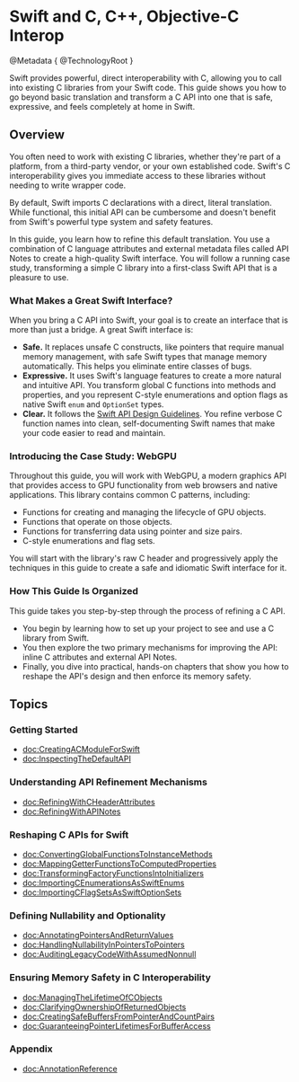# Swift and C, C++, Objective-C Interop

@Metadata {
    @TechnologyRoot
}

Swift provides powerful, direct interoperability with C, allowing you to call into existing C libraries from your Swift code. This guide shows you how to go beyond basic translation and transform a C API into one that is safe, expressive, and feels completely at home in Swift.

## Overview

You often need to work with existing C libraries, whether they're part of a platform, from a third-party vendor, or your own established code. Swift's C interoperability gives you immediate access to these libraries without needing to write wrapper code.

By default, Swift imports C declarations with a direct, literal translation. While functional, this initial API can be cumbersome and doesn't benefit from Swift's powerful type system and safety features.

In this guide, you learn how to refine this default translation. You use a combination of C language attributes and external metadata files called API Notes to create a high-quality Swift interface. You will follow a running case study, transforming a simple C library into a first-class Swift API that is a pleasure to use.

### What Makes a Great Swift Interface?

When you bring a C API into Swift, your goal is to create an interface that is more than just a bridge. A great Swift interface is:

- **Safe.** It replaces unsafe C constructs, like pointers that require manual memory management, with safe Swift types that manage memory automatically. This helps you eliminate entire classes of bugs.
- **Expressive.** It uses Swift's language features to create a more natural and intuitive API. You transform global C functions into methods and properties, and you represent C-style enumerations and option flags as native Swift `enum` and `OptionSet` types.
- **Clear.** It follows the [Swift API Design Guidelines](https://www.swift.org/documentation/api-design-guidelines/). You refine verbose C function names into clean, self-documenting Swift names that make your code easier to read and maintain.

### Introducing the Case Study: WebGPU

Throughout this guide, you will work with WebGPU, a modern graphics API that provides access to GPU functionality from web browsers and native applications. This library contains common C patterns, including:

* Functions for creating and managing the lifecycle of GPU objects.
* Functions that operate on those objects.
* Functions for transferring data using pointer and size pairs.
* C-style enumerations and flag sets.

You will start with the library's raw C header and progressively apply the techniques in this guide to create a safe and idiomatic Swift interface for it.

### How This Guide Is Organized

This guide takes you step-by-step through the process of refining a C API.

* You begin by learning how to set up your project to see and use a C library from Swift.
* You then explore the two primary mechanisms for improving the API: inline C attributes and external API Notes.
* Finally, you dive into practical, hands-on chapters that show you how to reshape the API's design and then enforce its memory safety.

## Topics

### Getting Started

- <doc:CreatingACModuleForSwift>
- <doc:InspectingTheDefaultAPI>

### Understanding API Refinement Mechanisms

- <doc:RefiningWithCHeaderAttributes>
- <doc:RefiningWithAPINotes>

### Reshaping C APIs for Swift

- <doc:ConvertingGlobalFunctionsToInstanceMethods>
- <doc:MappingGetterFunctionsToComputedProperties>
- <doc:TransformingFactoryFunctionsIntoInitializers>
- <doc:ImportingCEnumerationsAsSwiftEnums>
- <doc:ImportingCFlagSetsAsSwiftOptionSets>

### Defining Nullability and Optionality

- <doc:AnnotatingPointersAndReturnValues>
- <doc:HandlingNullabilityInPointersToPointers>
- <doc:AuditingLegacyCodeWithAssumedNonnull>

### Ensuring Memory Safety in C Interoperability

- <doc:ManagingTheLifetimeOfCObjects>
- <doc:ClarifyingOwnershipOfReturnedObjects>
- <doc:CreatingSafeBuffersFromPointerAndCountPairs>
- <doc:GuaranteeingPointerLifetimesForBufferAccess>

### Appendix

- <doc:AnnotationReference>


